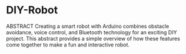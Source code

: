 # DIY-Robot
ABSTRACT  Creating a smart robot with Arduino combines obstacle avoidance, voice control, and Bluetooth technology for an exciting DIY project. This abstract provides a simple overview of how these features come together to make a fun and interactive robot. 
